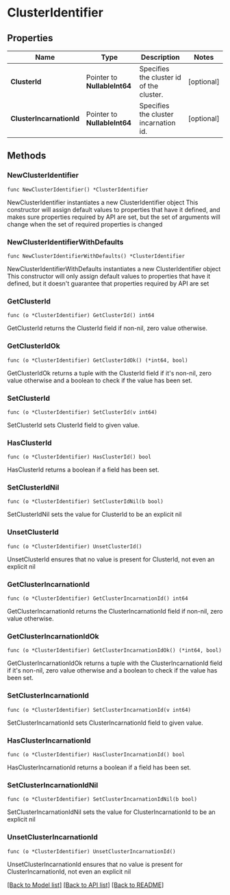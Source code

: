# ClusterIdentifier

## Properties

Name | Type | Description | Notes
------------ | ------------- | ------------- | -------------
**ClusterId** | Pointer to **NullableInt64** | Specifies the cluster id of the cluster. | [optional] 
**ClusterIncarnationId** | Pointer to **NullableInt64** | Specifies the cluster incarnation id. | [optional] 

## Methods

### NewClusterIdentifier

`func NewClusterIdentifier() *ClusterIdentifier`

NewClusterIdentifier instantiates a new ClusterIdentifier object
This constructor will assign default values to properties that have it defined,
and makes sure properties required by API are set, but the set of arguments
will change when the set of required properties is changed

### NewClusterIdentifierWithDefaults

`func NewClusterIdentifierWithDefaults() *ClusterIdentifier`

NewClusterIdentifierWithDefaults instantiates a new ClusterIdentifier object
This constructor will only assign default values to properties that have it defined,
but it doesn't guarantee that properties required by API are set

### GetClusterId

`func (o *ClusterIdentifier) GetClusterId() int64`

GetClusterId returns the ClusterId field if non-nil, zero value otherwise.

### GetClusterIdOk

`func (o *ClusterIdentifier) GetClusterIdOk() (*int64, bool)`

GetClusterIdOk returns a tuple with the ClusterId field if it's non-nil, zero value otherwise
and a boolean to check if the value has been set.

### SetClusterId

`func (o *ClusterIdentifier) SetClusterId(v int64)`

SetClusterId sets ClusterId field to given value.

### HasClusterId

`func (o *ClusterIdentifier) HasClusterId() bool`

HasClusterId returns a boolean if a field has been set.

### SetClusterIdNil

`func (o *ClusterIdentifier) SetClusterIdNil(b bool)`

 SetClusterIdNil sets the value for ClusterId to be an explicit nil

### UnsetClusterId
`func (o *ClusterIdentifier) UnsetClusterId()`

UnsetClusterId ensures that no value is present for ClusterId, not even an explicit nil
### GetClusterIncarnationId

`func (o *ClusterIdentifier) GetClusterIncarnationId() int64`

GetClusterIncarnationId returns the ClusterIncarnationId field if non-nil, zero value otherwise.

### GetClusterIncarnationIdOk

`func (o *ClusterIdentifier) GetClusterIncarnationIdOk() (*int64, bool)`

GetClusterIncarnationIdOk returns a tuple with the ClusterIncarnationId field if it's non-nil, zero value otherwise
and a boolean to check if the value has been set.

### SetClusterIncarnationId

`func (o *ClusterIdentifier) SetClusterIncarnationId(v int64)`

SetClusterIncarnationId sets ClusterIncarnationId field to given value.

### HasClusterIncarnationId

`func (o *ClusterIdentifier) HasClusterIncarnationId() bool`

HasClusterIncarnationId returns a boolean if a field has been set.

### SetClusterIncarnationIdNil

`func (o *ClusterIdentifier) SetClusterIncarnationIdNil(b bool)`

 SetClusterIncarnationIdNil sets the value for ClusterIncarnationId to be an explicit nil

### UnsetClusterIncarnationId
`func (o *ClusterIdentifier) UnsetClusterIncarnationId()`

UnsetClusterIncarnationId ensures that no value is present for ClusterIncarnationId, not even an explicit nil

[[Back to Model list]](../README.md#documentation-for-models) [[Back to API list]](../README.md#documentation-for-api-endpoints) [[Back to README]](../README.md)


